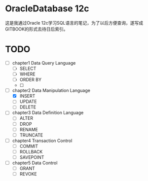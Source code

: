 # OracleDatabase 12c

这是我通过Oracle 12c学习SQL语言的笔记，为了以后方便查询，遂写成GITBOOK的形式去待日后索引。

# TODO
- [ ] chapter1 Data Query Language
  - [ ] SELECT
  - [ ] WHERE
  - [ ] ORDER BY
  - [ ] 
- [ ] chapter2 Data Manipulation Language
  - [x] INSERT
  - [ ] UPDATE
  - [ ] DELETE
- [ ] chapter3 Data Definition Language
  - [ ] ALTER
  - [ ] DROP
  - [ ] RENAME
  - [ ] TRUNCATE
- [ ] chapter4 Transaction Control
  - [ ] COMMIT
  - [ ] ROLLBACK
  - [ ] SAVEPOINT
- [ ] chapter5 Data Control
  - [ ] GRANT
  - [ ] REVOKE
